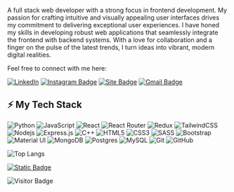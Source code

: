 

A full stack web developer with a strong focus in frontend development. My passion for crafting intuitive and visually appealing user interfaces drives my commitment to delivering exceptional user experiences. I have honed my skills in developing robust web applications that seamlessly integrate the frontend with backend systems. With a love for collaboration and a finger on the pulse of the latest trends, I turn ideas into vibrant, modern digital realities.



Feel free to connect with me here:

[![LinkedIn](https://img.shields.io/badge/vikashyadav-%230077B5.svg?style=flat-square&logo=linkedin&logoColor=white)](https://www.linkedin.com/in/yvikash/)
[![Instagram Badge](https://img.shields.io/badge/-yvikash18-purple?style=flat-square&logo=instagram&logoColor=white)](https://instagram.com/yvikash18)
[![Site Badge](https://img.shields.io/badge/-https://vikash.pages.dev-blue?style=flat-square&logo=weblate&logoColor=white)](https://vikash.pages.dev/)
[![Gmail Badge](https://img.shields.io/badge/-yvikash880@gmail.com-c14438?style=flat-square&logo=Gmail&logoColor=white)](mailto:yvikash880@gmail.com)

## ⚡ My Tech Stack
![Python](https://img.shields.io/badge/-python-black?style=flat-square&logo=python)
![JavaScript](https://img.shields.io/badge/-JavaScript-black?style=flat-square&logo=javascript)
![React](https://img.shields.io/badge/-React-black?style=flat-square&logo=react)
![React Router](https://img.shields.io/badge/React_Router-CA4245?style=flat-square&logo=react-router&logoColor=white)
![Redux](https://img.shields.io/badge/redux-%23593d88.svg?style=flat-square&logo=redux&logoColor=white)
![TailwindCSS](https://img.shields.io/badge/-TailwindCSS-%231a202c?style=flat-square&logo=tailwind-css)
![Nodejs](https://img.shields.io/badge/-Nodejs-black?style=flat-square&logo=Node.js)
![Express.js](https://img.shields.io/badge/express.js-%23404d59.svg?style=flat-square&logo=express&logoColor=%2361DAFB)
![C++](https://img.shields.io/badge/-C++-00599C?style=flat-square&logo=c)
![HTML5](https://img.shields.io/badge/-HTML5-E34F26?style=flat-square&logo=html5&logoColor=white)
![CSS3](https://img.shields.io/badge/-CSS3-1572B6?style=flat-square&logo=css3)
![SASS](https://img.shields.io/badge/SASS-hotpink.svg?style=flat-square&logo=SASS&logoColor=white)
![Bootstrap](https://img.shields.io/badge/-Bootstrap-563D7C?style=flat-square&logo=bootstrap)
![Material UI](https://img.shields.io/badge/Material%20UI-007FFF?style=flat-square&logo=mui&logoColor=white)
![MongoDB](https://img.shields.io/badge/-MongoDB-black?style=flat-square&logo=mongodb)
![Postgres](https://img.shields.io/badge/postgres-%23316192.svg?style=flat-square&logo=postgresql&logoColor=white)
![MySQL](https://img.shields.io/badge/-MySQL-black?style=flat-square&logo=mysql)
![Git](https://img.shields.io/badge/-Git-black?style=flat-square&logo=git)
![GitHub](https://img.shields.io/badge/-GitHub-181717?style=flat-square&logo=github)

![Top Langs](https://github-readme-stats.vercel.app/api/top-langs/?username=yvikash18&hide=TeX&layout=compact&theme=gruvbox)

[![Static Badge](https://img.shields.io/badge/Checkout%20My%20Portfolio%20Here%3A-vikash.pages.dev-darkred?style=for-the-badge)](https://vikash.pages.dev/)

![Visitor Badge](https://visitor-badge.laobi.icu/badge?page_id=yvikash18.yvikash18)
